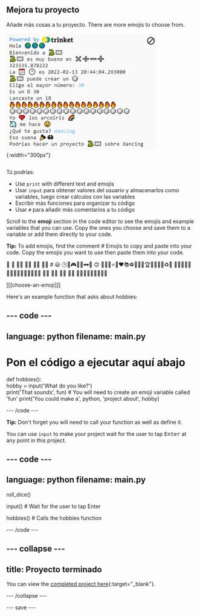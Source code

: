## Mejora tu proyecto

<div style="display: flex; flex-wrap: wrap">
<div style="flex-basis: 200px; flex-grow: 1; margin-right: 15px;">
Añade más cosas a tu proyecto. There are more emojis to choose from.
  </div>
<div>

![Un proyecto más largo en el área de salida con más texto, emojis y entradas.](images/upgrade_ideas.png){:width="300px"} 

</div>
</div>

Tú podrías:
+ Use `print` with different text and emojis
+ Usar `input` para obtener valores del usuario y almacenarlos como variables, luego crear cálculos con las variables
+ Escribir más funciones para organizar tu código
+ Usar `#` para añadir más comentarios a tu código

Scroll to the **emoji** section in the code editor to see the emojis and example variables that you can use. Copy the ones you choose and save them to a variable or add them directly to your code.

**Tip:** To add emojis, find the comment # Emojis to copy and paste into your code. Copy the emojis you want to use then paste them into your code.

🎊 🙌 🙌🏼 🙌🏽 🙌🏾 🙌🏿 # 😃 🕒🎨🎮🔬🎉🕶️🎲 😊 🦄🚀💯⭐💛❤️📚⚽🏏🏀🥋🏆✨🥺🌈🔥♻️🌳 👩‍🦽👩🏼‍🦽👩🏽‍🦽👩🏾‍🦽👩🏿‍🦽🧘 🧘🏼 🧘🏽 🧘🏾 🧘🏿 🙋🙋🏼🙋🏽🙋🏾🙋🏿

[[[choose-an-emoji]]]

Here's an example function that asks about hobbies:

--- code ---
---
language: python
filename: main.py
---

# Pon el código a ejecutar aquí abajo
def hobbies():   
hobby = input('What do you like?')   
print('That sounds', fun)  # You will need to create an emoji variable called 'fun' print('You could make a', python, 'project about', hobby)

--- /code ---

**Tip:** Don't forget you will need to call your function as well as define it.

You can use `input` to make your project wait for the user to tap <kbd>Enter</kbd> at any point in this project.

--- code ---
---
language: python
filename: main.py
---

roll_dice()

input()  # Wait for the user to tap Enter

hobbies()  # Calls the hobbies function

--- /code ---

--- collapse ---
---
title: Proyecto terminado
---

You can view the [completed project here](https://editor.raspberrypi.org/en/projects/hello-world-solution){:target="_blank"}.

--- /collapse ---

--- save ---
